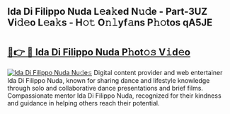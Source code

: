 ## Ida Di Filippo Nuda L𝚎a𝚔ed N𝚞𝚍e - Part-3UZ Vi𝚍𝚎o L𝚎a𝚔s - H𝚘𝚝 O𝚗𝚕yf𝚊ns P𝚑𝚘tos qA5JE

# <h2><a href="http://kfd5sdg.oniu.top/?m=Ida+Di+Filippo+Nuda">🔗👉 🔴 Ida Di Filippo Nuda P𝚑ot𝚘𝚜 V𝚒d𝚎o</a></h2>

[![Ida Di Filippo Nuda Nu𝚍e𝚜](https://i.imgur.com/0qMVB7G.gif)](http://kfd5sdg.oniu.top/?m=Ida+Di+Filippo+Nuda)
Digital content provider and web entertainer Ida Di Filippo Nuda, known for sharing dance and lifestyle knowledge through solo and collaborative dance presentations and brief films. Compassionate mentor Ida Di Filippo Nuda, recognized for their kindness and guidance in helping others reach their potential.  
